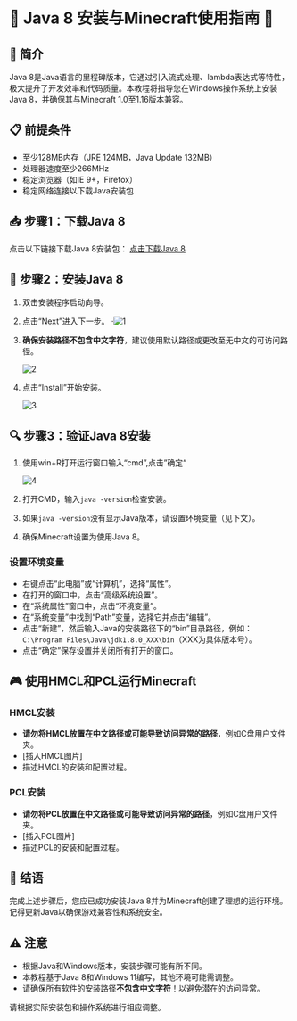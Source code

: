 # 🌟 Java 8 安装与Minecraft使用指南 🌟

## 🚀 简介

Java 8是Java语言的里程碑版本，它通过引入流式处理、lambda表达式等特性，极大提升了开发效率和代码质量。本教程将指导您在Windows操作系统上安装Java 8，并确保其与Minecraft 1.0至1.16版本兼容。

## 📋 前提条件

- 至少128MB内存（JRE 124MB，Java Update 132MB）
- 处理器速度至少266MHz
- 稳定浏览器（如IE 9+，Firefox）
- 稳定网络连接以下载Java安装包

## 📥 步骤1：下载Java 8

点击以下链接下载Java 8安装包：
	[点击下载Java 8](https://download.bell-sw.com/java/8u422+6/bellsoft-jdk8u422+6-windows-amd64.msi)

## 🔧 步骤2：安装Java 8

1. 双击安装程序启动向导。

2. 点击“Next”进入下一步。
   ·![1](F:\code\Minecraft_crash\Minecraft-crash\Java-related\img\java\1.png)

3. **确保安装路径不包含中文字符**，建议使用默认路径或更改至无中文的可访问路径。

   ![2](F:\code\Minecraft_crash\Minecraft-crash\Java-related\img\java\2.png)

4. 点击“Install”开始安装。

   ![3](F:\code\Minecraft_crash\Minecraft-crash\Java-related\img\java\3.png)

## 🔍 步骤3：验证Java 8安装

1. 使用win+R打开运行窗口输入“cmd”,点击”确定“

   ![4](F:\code\Minecraft_crash\Minecraft-crash\Java-related\img\java\4.png)

2. 打开CMD，输入`java -version`检查安装。

3. 如果`java -version`没有显示Java版本，请设置环境变量（见下文）。

3. 确保Minecraft设置为使用Java 8。

### 设置环境变量

- 右键点击“此电脑”或“计算机”，选择“属性”。
- 在打开的窗口中，点击“高级系统设置”。
- 在“系统属性”窗口中，点击“环境变量”。
- 在“系统变量”中找到“Path”变量，选择它并点击“编辑”。
- 点击“新建”，然后输入Java的安装路径下的“bin”目录路径，例如：`C:\Program Files\Java\jdk1.8.0_XXX\bin`（XXX为具体版本号）。
- 点击“确定”保存设置并关闭所有打开的窗口。

## 🎮 使用HMCL和PCL运行Minecraft

### HMCL安装
- **请勿将HMCL放置在中文路径或可能导致访问异常的路径**，例如C盘用户文件夹。
- [插入HMCL图片]
- 描述HMCL的安装和配置过程。

### PCL安装
- **请勿将PCL放置在中文路径或可能导致访问异常的路径**，例如C盘用户文件夹。
- [插入PCL图片]
- 描述PCL的安装和配置过程。

## 🎉 结语

完成上述步骤后，您应已成功安装Java 8并为Minecraft创建了理想的运行环境。记得更新Java以确保游戏兼容性和系统安全。

## ⚠ 注意

- 根据Java和Windows版本，安装步骤可能有所不同。
- 本教程基于Java 8和Windows 11编写，其他环境可能需调整。
- 请确保所有软件的安装路径**不包含中文字符**！以避免潜在的访问异常。

请根据实际安装包和操作系统进行相应调整。